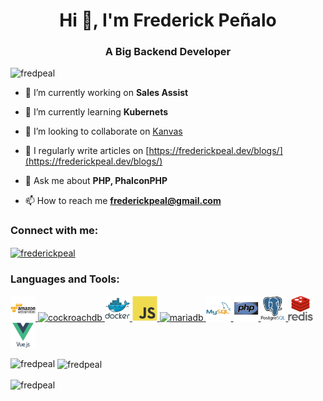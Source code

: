 <h1 align="center">Hi 👋, I'm Frederick Peñalo</h1>
<h3 align="center">A Big Backend Developer</h3>

<p align="left"> <img src="https://komarev.com/ghpvc/?username=fredpeal&label=Profile%20views&color=0e75b6&style=flat" alt="fredpeal" /> </p>

- 🔭 I’m currently working on **Sales Assist**

- 🌱 I’m currently learning **Kubernets**

- 👯 I’m looking to collaborate on [Kanvas](https://kanvas.dev/)

- 📝 I regularly write articles on [https://frederickpeal.dev/blogs/](https://frederickpeal.dev/blogs/)

- 💬 Ask me about **PHP, PhalconPHP**

- 📫 How to reach me **frederickpeal@gmail.com**

<h3 align="left">Connect with me:</h3>
<p align="left">
<a href="https://linkedin.com/in/frederickpeal" target="blank"><img align="center" src="https://raw.githubusercontent.com/rahuldkjain/github-profile-readme-generator/master/src/images/icons/Social/linked-in-alt.svg" alt="frederickpeal" height="30" width="40" /></a>
</p>

<h3 align="left">Languages and Tools:</h3>
<p align="left"> <a href="https://aws.amazon.com" target="_blank"> <img src="https://raw.githubusercontent.com/devicons/devicon/master/icons/amazonwebservices/amazonwebservices-original-wordmark.svg" alt="aws" width="40" height="40"/> </a> <a href="https://www.cockroachlabs.com/product/cockroachdb/" target="_blank"> <img src="https://cdn.worldvectorlogo.com/logos/cockroachdb.svg" alt="cockroachdb" width="40" height="40"/> </a> <a href="https://www.docker.com/" target="_blank"> <img src="https://raw.githubusercontent.com/devicons/devicon/master/icons/docker/docker-original-wordmark.svg" alt="docker" width="40" height="40"/> </a> <a href="https://developer.mozilla.org/en-US/docs/Web/JavaScript" target="_blank"> <img src="https://raw.githubusercontent.com/devicons/devicon/master/icons/javascript/javascript-original.svg" alt="javascript" width="40" height="40"/> </a> <a href="https://mariadb.org/" target="_blank"> <img src="https://www.vectorlogo.zone/logos/mariadb/mariadb-icon.svg" alt="mariadb" width="40" height="40"/> </a> <a href="https://www.mysql.com/" target="_blank"> <img src="https://raw.githubusercontent.com/devicons/devicon/master/icons/mysql/mysql-original-wordmark.svg" alt="mysql" width="40" height="40"/> </a> <a href="https://www.php.net" target="_blank"> <img src="https://raw.githubusercontent.com/devicons/devicon/master/icons/php/php-original.svg" alt="php" width="40" height="40"/> </a> <a href="https://www.postgresql.org" target="_blank"> <img src="https://raw.githubusercontent.com/devicons/devicon/master/icons/postgresql/postgresql-original-wordmark.svg" alt="postgresql" width="40" height="40"/> </a> <a href="https://redis.io" target="_blank"> <img src="https://raw.githubusercontent.com/devicons/devicon/master/icons/redis/redis-original-wordmark.svg" alt="redis" width="40" height="40"/> </a> <a href="https://vuejs.org/" target="_blank"> <img src="https://raw.githubusercontent.com/devicons/devicon/master/icons/vuejs/vuejs-original-wordmark.svg" alt="vuejs" width="40" height="40"/> </a> </p>

<p><img align="left" src="https://github-readme-stats.vercel.app/api/top-langs?username=fredpeal&show_icons=true&locale=en&layout=compact" alt="fredpeal" /></p>

<p>&nbsp;<img align="center" src="https://github-readme-stats.vercel.app/api?username=fredpeal&show_icons=true&locale=en" alt="fredpeal" /></p>

<p><img align="center" src="https://github-readme-streak-stats.herokuapp.com/?user=fredpeal&" alt="fredpeal" /></p>
<!--
**FredPeal/FredPeal** is a ✨ _special_ ✨ repository because its `README.md` (this file) appears on your GitHub profile.

Here are some ideas to get you started:

- 🔭 I’m currently working on ...
- 🌱 I’m currently learning ...
- 👯 I’m looking to collaborate on ...
- 🤔 I’m looking for help with ...
- 💬 Ask me about ...
- 📫 How to reach me: ...
- 😄 Pronouns: ...
- ⚡ Fun fact: ...
-->
